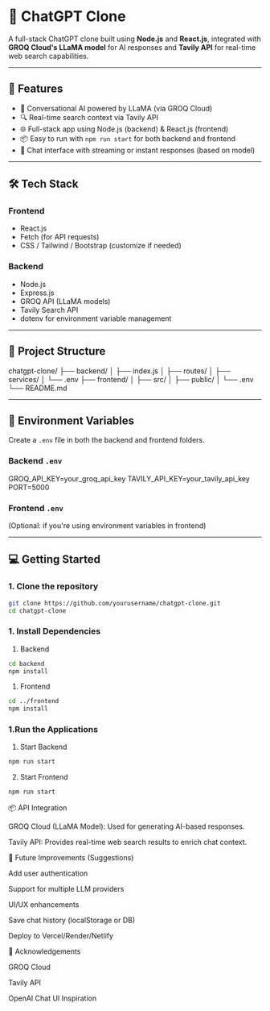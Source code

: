 # 🧠 ChatGPT Clone

A full-stack ChatGPT clone built using **Node.js** and **React.js**, integrated with **GROQ Cloud's LLaMA model** for AI responses and **Tavily API** for real-time web search capabilities.

---

## 🚀 Features

- 🤖 Conversational AI powered by LLaMA (via GROQ Cloud)
- 🔍 Real-time search context via Tavily API
- 🌐 Full-stack app using Node.js (backend) & React.js (frontend)
- 📦 Easy to run with `npm run start` for both backend and frontend
- 💬 Chat interface with streaming or instant responses (based on model)

---

## 🛠️ Tech Stack

### Frontend
- React.js
- Fetch (for API requests)
- CSS / Tailwind / Bootstrap (customize if needed)

### Backend
- Node.js
- Express.js
- GROQ API (LLaMA models)
- Tavily Search API
- dotenv for environment variable management

---

## 📁 Project Structure
chatgpt-clone/
├── backend/
│ ├── index.js
│ ├── routes/
│ ├── services/
│ └── .env
├── frontend/
│ ├── src/
│ ├── public/
│ └── .env
└── README.md


---

## 🔑 Environment Variables

Create a `.env` file in both the backend and frontend folders.

### Backend `.env`

GROQ_API_KEY=your_groq_api_key
TAVILY_API_KEY=your_tavily_api_key
PORT=5000

### Frontend `.env`

(Optional: if you're using environment variables in frontend)


---

## 💻 Getting Started

### 1. Clone the repository

```bash
git clone https://github.com/yourusername/chatgpt-clone.git
cd chatgpt-clone
```

### 1. Install Dependencies
  1. Backend

```bash
cd backend
npm install
```

1. Frontend

```bash
cd ../frontend
npm install
```

### 1.Run the Applications
  1. Start Backend

```bash
npm run start
```

2. Start Frontend

```bash
npm run start
```

📦 API Integration

GROQ Cloud (LLaMA Model): Used for generating AI-based responses.

Tavily API: Provides real-time web search results to enrich chat context.

🧪 Future Improvements (Suggestions)

Add user authentication

Support for multiple LLM providers

UI/UX enhancements

Save chat history (localStorage or DB)

Deploy to Vercel/Render/Netlify

🙌 Acknowledgements

GROQ Cloud

Tavily API

OpenAI Chat UI Inspiration
